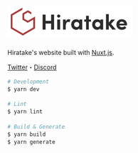 <h1>
  <a href="https://hiratake.xyz/">
    <img src="assets/images/logo.svg" width="280"/>
  </a>
</h1>

Hiratake's website built with [Nuxt.js](https://github.com/nuxt/nuxt.js).

[Twitter](https://twitter.com/Hirotaisou2012)・[Discord](https://discordapp.com/users/221498004505362433)

```bash
# Development
$ yarn dev

# Lint
$ yarn lint

# Build & Generate
$ yarn build
$ yarn generate
```
